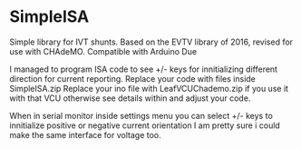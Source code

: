 # SimpleISA
Simple library for IVT shunts. 
Based on the EVTV library of 2016, revised for use with CHAdeMO.
Compatible with Arduino Due

I managed to program ISA code to see +/- keys for innitializing different direction for current reporting.
Replace your code with files inside SimpleISA.zip
Replace your ino file with LeafVCUChademo.zip if you use it with that VCU otherwise see details within and adjust your code.

When in serial monitor inside settings menu you can select +/- keys to innitialize positive or negative current orientation
I am pretty sure i could make the same interface for voltage too.
